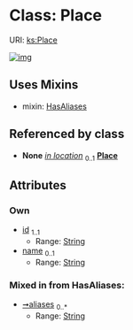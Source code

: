 
# Class: Place




URI: [ks:Place](https://w3id.org/linkml/tests/kitchen_sink/Place)


[![img](https://yuml.me/diagram/nofunky;dir:TB/class/[WithLocation]-%20in%20location%200..1>[Place&#124;id:string;name:string%20%3F;aliases:string%20*],[Place]uses%20-.->[HasAliases],[WithLocation],[HasAliases])](https://yuml.me/diagram/nofunky;dir:TB/class/[WithLocation]-%20in%20location%200..1>[Place&#124;id:string;name:string%20%3F;aliases:string%20*],[Place]uses%20-.->[HasAliases],[WithLocation],[HasAliases])

## Uses Mixins

 *  mixin: [HasAliases](HasAliases.md)

## Referenced by class

 *  **None** *[in location](in_location.md)*  <sub>0..1</sub>  **[Place](Place.md)**

## Attributes


### Own

 * [id](id.md)  <sub>1..1</sub>
     * Range: [String](String.md)
 * [name](name.md)  <sub>0..1</sub>
     * Range: [String](String.md)

### Mixed in from HasAliases:

 * [➞aliases](hasAliases__aliases.md)  <sub>0..\*</sub>
     * Range: [String](String.md)
